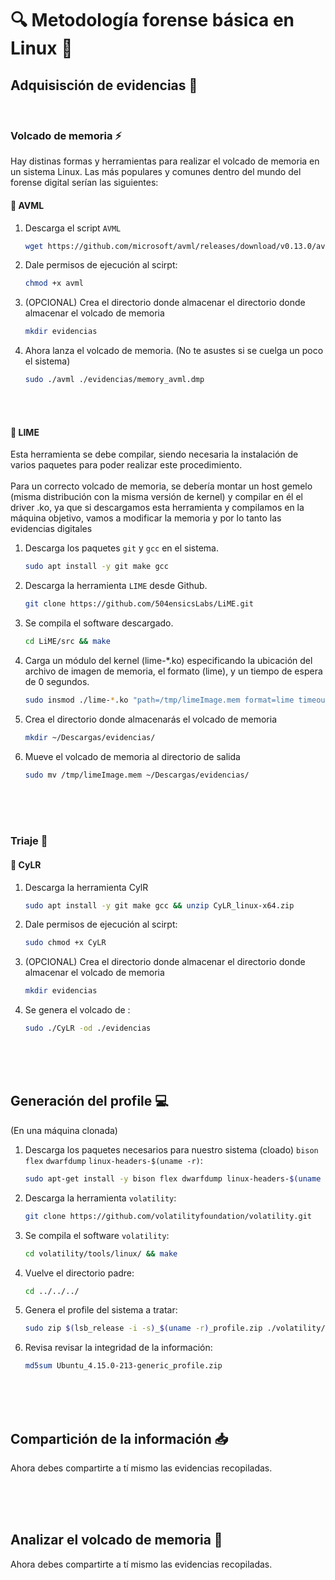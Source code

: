 # 🔍 Metodología forense básica en Linux 🐧



## Adquisisción de evidencias 💾
<br>


### Volcado de memoria ⚡
Hay distinas formas y herramientas para realizar el volcado de memoria en un sistema Linux. Las más populares y comunes dentro del mundo del forense digital serían las siguientes: 

#### 🔷 AVML 

1. Descarga el script `AVML`
   ```bash
   wget https://github.com/microsoft/avml/releases/download/v0.13.0/avml
   ```

2. Dale permisos de ejecución al scirpt:
   ```bash
   chmod +x avml
   ```

3. (OPCIONAL) Crea el directorio donde almacenar el directorio donde almacenar el volcado de memoria
   ```bash
   mkdir evidencias
   ```
   
4. Ahora lanza el volcado de memoria. (No te asustes si se cuelga un poco el sistema)
   ```bash
   sudo ./avml ./evidencias/memory_avml.dmp
   ```

<br>
<br>


#### 🔷 LIME 
Esta herramienta se debe compilar, siendo necesaria la instalación de varios paquetes para poder realizar este procedimiento. <br>
<br>
Para un correcto volcado de memoria, se debería montar un host gemelo (misma distribución con la misma versión de kernel) y compilar en él el driver .ko, ya que si descargamos esta herramienta y compilamos en la máquina objetivo, vamos a modificar la memoria y por lo tanto las evidencias digitales
<br>

1. Descarga los paquetes `git` y `gcc` en el sistema.
   ```bash
   sudo apt install -y git make gcc
   ```
   
2. Descarga la herramienta `LIME` desde Github.
   ```bash
   git clone https://github.com/504ensicsLabs/LiME.git
   ```
      
3. Se compila el software descargado.
   ```bash
   cd LiME/src && make
   ```

4. Carga un módulo del kernel (lime-*.ko) especificando la ubicación del archivo de imagen de memoria, el formato (lime), y un tiempo de espera de 0 segundos.
   ```bash
   sudo insmod ./lime-*.ko "path=/tmp/limeImage.mem format=lime timeout=0"
   ```  

5. Crea el directorio donde almacenarás el volcado de memoria
   ```bash
   mkdir ~/Descargas/evidencias/
   ```
   
6. Mueve el volcado de memoria al directorio de salida
   ```bash
   sudo mv /tmp/limeImage.mem ~/Descargas/evidencias/
   ```  

<br>
<br>
<br>


### Triaje 📂
#### 🔷 CyLR 
1. Descarga la herramienta CylR
   ```bash
   sudo apt install -y git make gcc && unzip CyLR_linux-x64.zip
   ```
   
2. Dale permisos de ejecución al scirpt:
   ```bash
   sudo chmod +x CyLR
   ```

3. (OPCIONAL) Crea el directorio donde almacenar el directorio donde almacenar el volcado de memoria
   ```bash
   mkdir evidencias
   ```

4. Se genera el volcado de :
   ```bash
   sudo ./CyLR -od ./evidencias
   ```
<br>
<br>
<br>

## Generación del profile 💻
(En una máquina clonada)
<br>

1. Descarga los paquetes necesarios para nuestro sistema (cloado) `bison` `flex` `dwarfdump` `linux-headers-$(uname -r)`:
   ```bash
   sudo apt-get install -y bison flex dwarfdump linux-headers-$(uname -r)
   ```
   
2. Descarga la herramienta `volatility`:
   ```bash
   git clone https://github.com/volatilityfoundation/volatility.git
   ```

3. Se compila el software `volatility`:
   ```bash
   cd volatility/tools/linux/ && make
   ```

4. Vuelve el directorio padre:
   ```bash
   cd ../../../
   ```

5. Genera el profile del sistema a tratar:
   ```bash
   sudo zip $(lsb_release -i -s)_$(uname -r)_profile.zip ./volatility/tools/linux/module.dwarf /boot/System.map-$(uname -r)
   ```

6. Revisa revisar la integridad de la información:
   ```bash
   md5sum Ubuntu_4.15.0-213-generic_profile.zip
   ```

<br>
<br>
<br>

## Compartición de la información 📥
Ahora debes compartirte a tí mismo las evidencias recopiladas.

<br>
<br>
<br>

## Analizar el volcado de memoria 🚀
Ahora debes compartirte a tí mismo las evidencias recopiladas.
